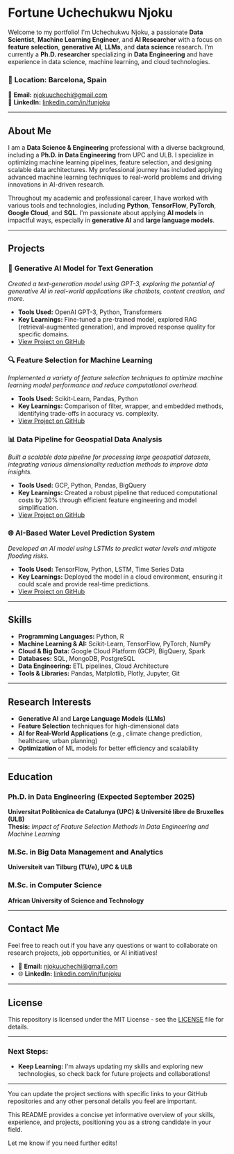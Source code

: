 # Fortune Uchechukwu Njoku

Welcome to my portfolio! I'm Uchechukwu Njoku, a passionate **Data Scientist**, **Machine Learning Engineer**, and **AI Researcher** with a focus on **feature selection**, **generative AI**, **LLMs**, and **data science** research. I'm currently a **Ph.D. researcher** specializing in **Data Engineering** and have experience in data science, machine learning, and cloud technologies.

### 📍 **Location:** Barcelona, Spain  
📧 **Email:** [njokuuchechi@gmail.com](mailto:njokuuchechi@gmail.com)  
🔗 **LinkedIn:** [linkedin.com/in/funjoku](https://www.linkedin.com/in/funjoku)

---

## About Me

I am a **Data Science & Engineering** professional with a diverse background, including a **Ph.D. in Data Engineering** from UPC and ULB. I specialize in optimizing machine learning pipelines, feature selection, and designing scalable data architectures. My professional journey has included applying advanced machine learning techniques to real-world problems and driving innovations in AI-driven research.

Throughout my academic and professional career, I have worked with various tools and technologies, including **Python**, **TensorFlow**, **PyTorch**, **Google Cloud**, and **SQL**. I'm passionate about applying **AI models** in impactful ways, especially in **generative AI** and **large language models**.

---

## Projects

### 🧠 **Generative AI Model for Text Generation**
*Created a text-generation model using GPT-3, exploring the potential of generative AI in real-world applications like chatbots, content creation, and more.*
- **Tools Used:** OpenAI GPT-3, Python, Transformers
- **Key Learnings:** Fine-tuned a pre-trained model, explored RAG (retrieval-augmented generation), and improved response quality for specific domains.
- [View Project on GitHub](https://github.com/yourusername/project-name)

### 🔍 **Feature Selection for Machine Learning**
*Implemented a variety of feature selection techniques to optimize machine learning model performance and reduce computational overhead.*
- **Tools Used:** Scikit-Learn, Pandas, Python
- **Key Learnings:** Comparison of filter, wrapper, and embedded methods, identifying trade-offs in accuracy vs. complexity.
- [View Project on GitHub](https://github.com/yourusername/project-name)

### 📊 **Data Pipeline for Geospatial Data Analysis**
*Built a scalable data pipeline for processing large geospatial datasets, integrating various dimensionality reduction methods to improve data insights.*
- **Tools Used:** GCP, Python, Pandas, BigQuery
- **Key Learnings:** Created a robust pipeline that reduced computational costs by 30% through efficient feature engineering and model simplification.
- [View Project on GitHub](https://github.com/yourusername/project-name)

### 🌐 **AI-Based Water Level Prediction System**
*Developed an AI model using LSTMs to predict water levels and mitigate flooding risks.*
- **Tools Used:** TensorFlow, Python, LSTM, Time Series Data
- **Key Learnings:** Deployed the model in a cloud environment, ensuring it could scale and provide real-time predictions.
- [View Project on GitHub](https://github.com/yourusername/project-name)

---

## Skills

- **Programming Languages:** Python, R
- **Machine Learning & AI:** Scikit-Learn, TensorFlow, PyTorch, NumPy
- **Cloud & Big Data:** Google Cloud Platform (GCP), BigQuery, Spark
- **Databases:** SQL, MongoDB, PostgreSQL
- **Data Engineering:** ETL pipelines, Cloud Architecture
- **Tools & Libraries:** Pandas, Matplotlib, Plotly, Jupyter, Git

---

## Research Interests

- **Generative AI** and **Large Language Models (LLMs)**
- **Feature Selection** techniques for high-dimensional data
- **AI for Real-World Applications** (e.g., climate change prediction, healthcare, urban planning)
- **Optimization** of ML models for better efficiency and scalability

---

## Education

### Ph.D. in Data Engineering (Expected September 2025)  
**Universitat Politècnica de Catalunya (UPC) & Université libre de Bruxelles (ULB)**  
**Thesis:** *Impact of Feature Selection Methods in Data Engineering and Machine Learning*

### M.Sc. in Big Data Management and Analytics  
**Universiteit van Tilburg (TU/e), UPC & ULB**

### M.Sc. in Computer Science  
**African University of Science and Technology**

---

## Contact Me

Feel free to reach out if you have any questions or want to collaborate on research projects, job opportunities, or AI initiatives!

- 📧 **Email:** [njokuuchechi@gmail.com](mailto:njokuuchechi@gmail.com)  
- 🌐 **LinkedIn:** [linkedin.com/in/funjoku](https://www.linkedin.com/in/funjoku)

---

## License

This repository is licensed under the MIT License - see the [LICENSE](LICENSE) file for details.

---

### Next Steps:
- **Keep Learning:** I'm always updating my skills and exploring new technologies, so check back for future projects and collaborations!

---

You can update the project sections with specific links to your GitHub repositories and any other personal details you feel are important.

This README provides a concise yet informative overview of your skills, experience, and projects, positioning you as a strong candidate in your field.

Let me know if you need further edits!
